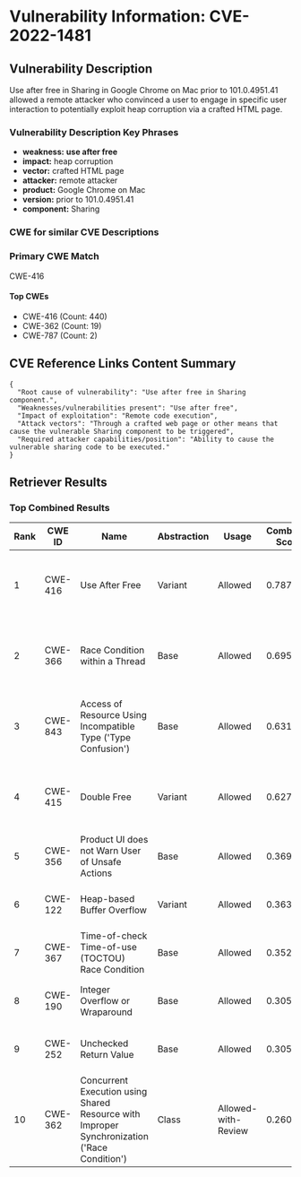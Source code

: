 # Vulnerability Information: CVE-2022-1481

## Vulnerability Description
Use after free in Sharing in Google Chrome on Mac prior to 101.0.4951.41 allowed a remote attacker who convinced a user to engage in specific user interaction to potentially exploit heap corruption via a crafted HTML page.

### Vulnerability Description Key Phrases
- **weakness:** **use after free**
- **impact:** heap corruption
- **vector:** crafted HTML page
- **attacker:** remote attacker
- **product:** Google Chrome on Mac
- **version:** prior to 101.0.4951.41
- **component:** Sharing

### CWE for similar CVE Descriptions
### Primary CWE Match
CWE-416

#### Top CWEs
- CWE-416 (Count: 440)
- CWE-362 (Count: 19)
- CWE-787 (Count: 2)

## CVE Reference Links Content Summary
```
{
  "Root cause of vulnerability": "Use after free in Sharing component.",
  "Weaknesses/vulnerabilities present": "Use after free",
  "Impact of exploitation": "Remote code execution",
  "Attack vectors": "Through a crafted web page or other means that cause the vulnerable Sharing component to be triggered",
  "Required attacker capabilities/position": "Ability to cause the vulnerable sharing code to be executed."
}
```

## Retriever Results

### Top Combined Results

| Rank | CWE ID | Name | Abstraction | Usage | Combined Score | Retrievers | Individual Scores |
|------|--------|------|-------------|-------|---------------|------------|-------------------|
| 1 | CWE-416 | Use After Free | Variant | Allowed | 0.7874 | dense, sparse, graph | dense: 0.643, sparse: 0.348, graph: 0.930 |
| 2 | CWE-366 | Race Condition within a Thread | Base | Allowed | 0.6958 | dense, sparse, graph | dense: 0.590, sparse: 0.312, graph: 0.620 |
| 3 | CWE-843 | Access of Resource Using Incompatible Type ('Type Confusion') | Base | Allowed | 0.6311 | dense, sparse, graph | dense: 0.533, sparse: 0.207, graph: 0.688 |
| 4 | CWE-415 | Double Free | Variant | Allowed | 0.6272 | dense, sparse, graph | dense: 0.549, sparse: 0.201, graph: 0.809 |
| 5 | CWE-356 | Product UI does not Warn User of Unsafe Actions | Base | Allowed | 0.3695 | dense, sparse | dense: 0.546, sparse: 0.168 |
| 6 | CWE-122 | Heap-based Buffer Overflow | Variant | Allowed | 0.3636 | dense, sparse | dense: 0.524, sparse: 0.230 |
| 7 | CWE-367 | Time-of-check Time-of-use (TOCTOU) Race Condition | Base | Allowed | 0.3527 | dense, sparse | dense: 0.513, sparse: 0.168 |
| 8 | CWE-190 | Integer Overflow or Wraparound | Base | Allowed | 0.3058 | sparse, graph | sparse: 0.159, graph: 0.602 |
| 9 | CWE-252 | Unchecked Return Value | Base | Allowed | 0.3058 | sparse, graph | sparse: 0.159, graph: 0.602 |
| 10 | CWE-362 | Concurrent Execution using Shared Resource with Improper Synchronization ('Race Condition') | Class | Allowed-with-Review | 0.2603 | sparse, graph | sparse: 0.205, graph: 0.911 |

